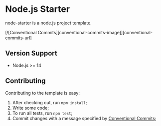 # Node.js Starter
node-starter is a node.js project template.

[![Conventional Commits][conventional-commits-image]][conventional-commits-url]

## Version Support

- Node.js >= 14

## Contributing

Contributing to the template is easy:
1. After checking out, run `npm install`;
2. Write some code;
3. To run all tests, run `npm test`;
4. Commit changes with a message specified by [Conventional Commits](https://conventionalcommits.org);
